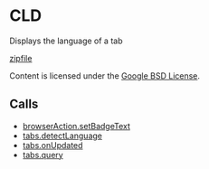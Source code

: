 
CLD
=======

Displays the language of a tab

[zipfile](http://developer.chrome.com/extensions/examples/api/i18n/cld.zip)

Content is licensed under the [Google BSD License](http://code.google.com/google_bsd_license.html).

Calls
-----

* [browserAction.setBadgeText](http://developer.chrome.com/extensions/browserAction.html#method-setBadgeText)
* [tabs.detectLanguage](http://developer.chrome.com/extensions/tabs.html#method-detectLanguage)
* [tabs.onUpdated](http://developer.chrome.com/extensions/tabs.html#event-onUpdated)
* [tabs.query](http://developer.chrome.com/extensions/tabs.html#method-query)